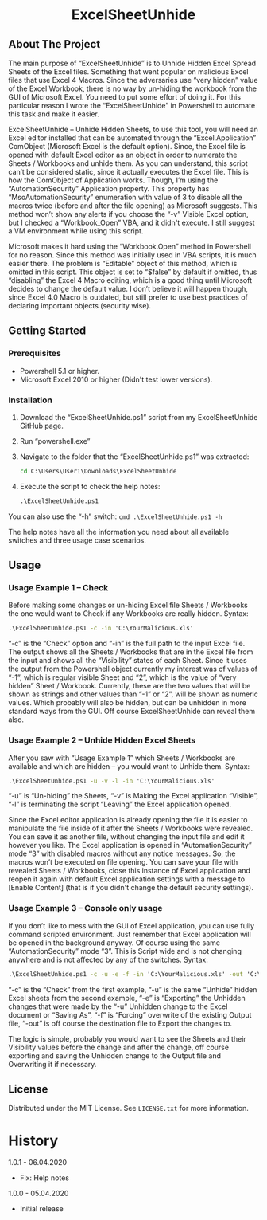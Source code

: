 <h1 align="center">ExcelSheetUnhide</h1>


<!-- ABOUT THE PROJECT -->
## About The Project

The main purpose of “ExcelSheetUnhide” is to Unhide Hidden Excel Spread Sheets of the Excel files. Something that went popular on malicious Excel files that use Excel 4 Macros. Since the adversaries use “very hidden” value of the Excel Workbook, there is no way by un-hiding the workbook from the GUI of Microsoft Excel. You need to put some effort of doing it. For this particular reason I wrote the “ExcelSheetUnhide” in Powershell to automate this task and make it easier.

ExcelSheetUnhide – Unhide Hidden Sheets, to use this tool, you will need an Excel editor installed that can be automated through the “Excel.Application” ComObject (Microsoft Excel is the default option). Since, the Excel file is opened with default Excel editor as an object in order to numerate the Sheets / Workbooks and unhide them. As you can understand, this script can’t be considered static, since it actually executes the Excel file. This is how the ComObject of Application works. Though, I’m using the “AutomationSecurity” Application property. This property has “MsoAutomationSecurity” enumeration with value of 3 to disable all the macros twice (before and after the file opening) as Microsoft suggests. This method won’t show any alerts if you choose the “-v” Visible Excel option, but I checked a “Workbook_Open” VBA, and it didn't execute. I still suggest a VM environment while using this script.

Microsoft makes it hard using the “Workbook.Open” method in Powershell for no reason. Since this method was initially used in VBA scripts, it is much easier there. The problem is “Editable” object of this method, which is omitted in this script. This object is set to “$false” by default if omitted, thus “disabling” the Excel 4 Macro editing, which is a good thing until Microsoft decides to change the default value. I don’t believe it will happen though, since Excel 4.0 Macro is outdated, but still prefer to use best practices of declaring important objects (security wise).



<!-- GETTING STARTED -->
## Getting Started

### Prerequisites

* Powershell 5.1 or higher.
* Microsoft Excel 2010 or higher (Didn't test lower versions).

### Installation

1. Download the “ExcelSheetUnhide.ps1” script from my ExcelSheetUnhide GitHub page.
2. Run “powershell.exe”
3. Navigate to the folder that the “ExcelSheetUnhide.ps1” was extracted:
    ```cmd
    cd C:\Users\User1\Downloads\ExcelSheetUnhide
    ```

4. Execute the script to check the help notes:
    ```cmd
    .\ExcelSheetUnhide.ps1
    ```

You can also use the “-h” switch:
    ```cmd
    .\ExcelSheetUnhide.ps1 -h
    ```

The help notes have all the information you need about all available switches and three usage case scenarios.



<!-- USAGE EXAMPLES -->
## Usage

### Usage Example 1 – Check

Before making some changes or un-hiding Excel file Sheets / Workbooks the one would want to Check if any Workbooks are really hidden. Syntax:
```cmd
.\ExcelSheetUnhide.ps1 -c -in 'C:\YourMalicious.xls'
```

“-c” is the “Check” option and “-in” is the full path to the input Excel file. The output shows all the Sheets / Workbooks that are in the Excel file from the input and shows all the “Visibility” states of each Sheet. Since it uses the output from the Powershell object currently my interest was of values of “-1”, which is regular visible Sheet and “2”, which is the value of “very hidden” Sheet / Workbook. Currently, these are the two values that will be shown as strings and other values than “-1” or “2”, will be shown as numeric values. Which probably will also be hidden, but can be unhidden in more standard ways from the GUI. Off course ExcelSheetUnhide can reveal them also.

### Usage Example 2 – Unhide Hidden Excel Sheets

After you saw with “Usage Example 1” which Sheets / Workbooks are available and which are hidden – you would want to Unhide them. Syntax:
```cmd
.\ExcelSheetUnhide.ps1 -u -v -l -in 'C:\YourMalicious.xls'
```

“-u” is “Un-hiding” the Sheets, “-v” is Making the Excel application “Visible”, “-l” is terminating the script “Leaving” the Excel application opened.

Since the Excel editor application is already opening the file it is easier to manipulate the file inside of it after the Sheets / Workbooks were revealed. You can save it as another file, without changing the input file and edit it however you like. The Excel application is opened in “AutomationSecurity” mode “3” with disabled macros without any notice messages. So, the macros won’t be executed on file opening. You can save your file with revealed Sheets / Workbooks, close this instance of Excel application and reopen it again with default Excel application settings with a message to [Enable Content] (that is if you didn't change the default security settings).

### Usage Example 3 – Console only usage

If you don’t like to mess with the GUI of Excel application, you can use fully command scripted environment. Just remember that Excel application will be opened in the background anyway. Of course using the same “AutomationSecurity” mode “3”. This is Script wide and is not changing anywhere and is not affected by any of the switches. Syntax:
```cmd
.\ExcelSheetUnhide.ps1 -c -u -e -f -in 'C:\YourMalicious.xls' -out 'C:\YourUnhidden.xls'
```

“-c” is the “Check” from the first example, “-u” is the same “Unhide” hidden Excel sheets from the second example, “-e” is “Exporting” the Unhidden changes that were made by the “-u” Unhidden change to the Excel document or “Saving As”, “-f” is “Forcing” overwrite of the existing Output file, “-out” is off course the destination file to Export the changes to.

The logic is simple, probably you would want to see the Sheets and their Visibility values before the change and after the change, off course exporting and saving the Unhidden change to the Output file and Overwriting it if necessary.



<!-- LICENSE -->
## License

Distributed under the MIT License. See `LICENSE.txt` for more information.



# History

1.0.1 - 06.04.2020
* Fix: Help notes

1.0.0 - 05.04.2020
* Initial release